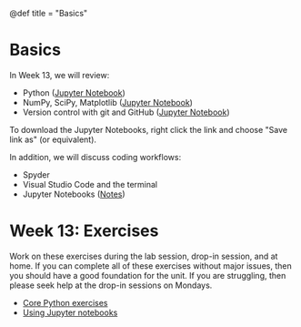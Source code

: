 @def title = "Basics"

# Basics

In Week 13, we will review:
* Python ([Jupyter Notebook](/assets/basics/Week13-PythonReview.ipynb))
* NumPy, SciPy, Matplotlib ([Jupyter Notebook](/assets/basics/Week13-Packages.ipynb))
* Version control with git and GitHub ([Jupyter Notebook](/assets/basics/Week13-Git.ipynb))

To download the Jupyter Notebooks, right click the link and choose "Save link as"
(or equivalent).

In addition, we will discuss coding workflows:
* Spyder
* Visual Studio Code and the terminal
* Jupyter Notebooks ([Notes](jupyter-notes/))


# Week 13: Exercises

Work on these exercises during the lab session, drop-in session,
and at home.  If you can complete all of these exercises without
major issues, then you should have a good foundation for the unit.
If you are struggling, then please seek help at the drop-in sessions
on Mondays.

* [Core Python exercises](/assets/basics/Week13-Python.pdf)
* [Using Jupyter notebooks](jupyter-exercise/)
